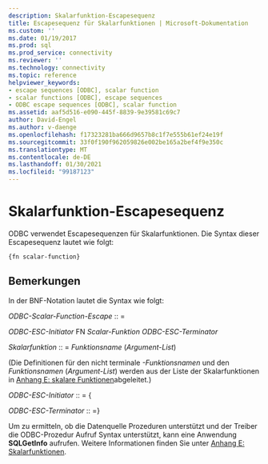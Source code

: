 ```yaml
---
description: Skalarfunktion-Escapesequenz
title: Escapesequenz für Skalarfunktionen | Microsoft-Dokumentation
ms.custom: ''
ms.date: 01/19/2017
ms.prod: sql
ms.prod_service: connectivity
ms.reviewer: ''
ms.technology: connectivity
ms.topic: reference
helpviewer_keywords:
- escape sequences [ODBC], scalar function
- scalar functions [ODBC], escape sequences
- ODBC escape sequences [ODBC], scalar function
ms.assetid: aaf5d516-e090-445f-8839-9e39581c69c7
author: David-Engel
ms.author: v-daenge
ms.openlocfilehash: f17323281ba666d9657b8c1f7e555b61ef24e19f
ms.sourcegitcommit: 33f0f190f962059826e002be165a2bef4f9e350c
ms.translationtype: MT
ms.contentlocale: de-DE
ms.lasthandoff: 01/30/2021
ms.locfileid: "99187123"
---
```

# <a name="scalar-function-escape-sequence"></a>Skalarfunktion-Escapesequenz
ODBC verwendet Escapesequenzen für Skalarfunktionen. Die Syntax dieser Escapesequenz lautet wie folgt:  
  
```  
{fn scalar-function}  
```  
  
## <a name="remarks"></a>Bemerkungen  
 In der BNF-Notation lautet die Syntax wie folgt:  
  
 *ODBC-Scalar-Function-Escape* :: =  
  
 *ODBC-ESC-Initiator* FN *Scalar-Funktion ODBC-ESC-Terminator*  
  
 *Skalarfunktion* :: = *Funktionsname* (*Argument-List*)  
  
 (Die Definitionen für den nicht terminale *-Funktionsnamen* und den *Funktionsnamen* (*Argument-List*) werden aus der Liste der Skalarfunktionen in [Anhang E: skalare Funktionen](../../../odbc/reference/appendixes/appendix-e-scalar-functions.md)abgeleitet.)  
  
 *ODBC-ESC-Initiator* :: = {  
  
 *ODBC-ESC-Terminator* :: =}  
  
 Um zu ermitteln, ob die Datenquelle Prozeduren unterstützt und der Treiber die ODBC-Prozedur Aufruf Syntax unterstützt, kann eine Anwendung **SQLGetInfo** aufrufen. Weitere Informationen finden Sie unter [Anhang E: Skalarfunktionen](../../../odbc/reference/appendixes/appendix-e-scalar-functions.md).
